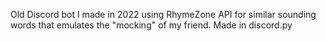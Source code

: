 Old Discord bot I made in 2022 using RhymeZone API for similar sounding words that emulates the "mocking" of my friend.
Made in discord.py
